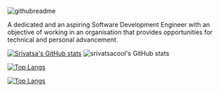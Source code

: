 ![githubreadme](https://user-images.githubusercontent.com/76219802/214784756-67fd1ad9-3df6-428f-8618-fbb3c97c777a.svg)

A dedicated and an aspiring Software Development Engineer with an objective of working in an organisation that provides
opportunities for technical and personal advancement.

[![Srivatsa's GitHub stats](https://github-readme-stats.vercel.app/api?username=srivatsacool)](https://github.com/anuraghazra/github-readme-stats)
![srivatsacool's GitHub stats](https://github-readme-stats.vercel.app/api?username=srivatsacool&show_icons=true&bg_color=00000000)

[![Top Langs](https://github-readme-stats.vercel.app/api/top-langs/?username=srivatsacool&langs_count=8)](https://github.com/anuraghazra/github-readme-stats)

[![Top Langs](https://github-readme-stats.vercel.app/api/top-langs/?username=srivatsacool&layout=compact)](https://github.com/anuraghazra/github-readme-stats)
